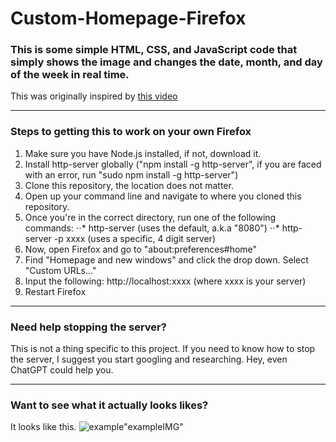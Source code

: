 # Custom-Homepage-Firefox

### This is some simple HTML, CSS, and JavaScript code that simply shows the image and changes the date, month, and day of the week in real time.

This was originally inspired by [this video](https://youtu.be/0H_R_mcVBMI?list=LL)

---

### Steps to getting this to work on your own Firefox

1. Make sure you have Node.js installed, if not, download it.
2. Install http-server globally ("npm install -g http-server", if you are faced with an error, run "sudo npm install -g http-server")
3. Clone this repository, the location does not matter.
4. Open up your command line and navigate to where you cloned this repository.
5. Once you're in the correct directory, run one of the following commands:
⋅⋅* http-server (uses the default, a.k.a "8080")
⋅⋅* http-server -p xxxx (uses a specific, 4 digit server)
6. Now, open Firefox and go to "about:preferences#home"
7. Find "Homepage and new windows" and click the drop down. Select "Custom URLs..."
8. Input the following: http://localhost:xxxx (where xxxx is your server)
9. Restart Firefox

---

### Need help stopping the server?

This is not a thing specific to this project. If you need to know how to stop the server, I suggest you start googling and researching. Hey, even ChatGPT could help you.

---

### Want to see what it actually looks likes?

It looks like this.
![example](https://github.com/alockinalock/Custom-Homepage-Firefox/assets/113492071/8b848bed-b6c6-47ba-bf00-53c41d3335be)"exampleIMG"
